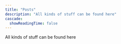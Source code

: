 ```yaml
---
title: "Posts"
description: "All kinds of stuff can be found here"
cascade:
  showReadingTime: false
---
```


All kinds of stuff can be found here